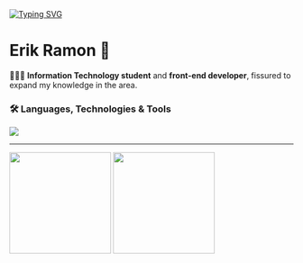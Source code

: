 <div align="left">
  <a href="https://git.io/typing-svg">
    <img src="https://readme-typing-svg.demolab.com?font=Jetbrains+mono+nerd&weight=500&size=24&pause=1000&color=988BC7&center=false&vCenter=true&random=false&width=524&lines=console.log('Welcome+to+my+profile!')" alt="Typing SVG">
  </a>
</div>

<h1>Erik Ramon 🚀</h1>

👨🏻‍💻 **Information Technology student** and **front-end developer**, fissured to expand my knowledge in the area.



### 🛠️ Languages, Technologies & Tools

<div style="display: flex">
  <img src="https://skillicons.dev/icons?i=react,javascript,html,css,php,mysql,java,arduino" />
</div>

---

<div align="left">
  <img height="180em" src="https://github-readme-stats.vercel.app/api?username=Erik3331&theme=omni&show_icons=true&hide_border=false&count_private=true" />
  <img height="180em" src="https://github-readme-stats.vercel.app/api/top-langs/?username=erik3331&theme=omni&show_icons=true&hide_border=false&layout=compact" />
</div>
